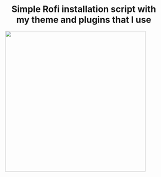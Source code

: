 <div align="center">
    <h1>Simple Rofi installation script with my theme and plugins that I use</h1>
</div>

<image align="righ" width="450px" src="./rofi.png"/>
